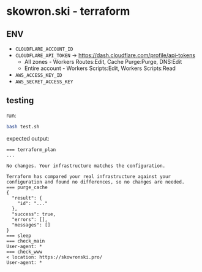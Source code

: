 # skowron.ski - terraform

## ENV
- `CLOUDFLARE_ACCOUNT_ID`
- `CLOUDFLARE_API_TOKEN` -> https://dash.cloudflare.com/profile/api-tokens
  - All zones - Workers Routes:Edit, Cache Purge:Purge, DNS:Edit
  - Entire account -  Workers Scripts:Edit, Workers Scripts:Read
- `AWS_ACCESS_KEY_ID`
- `AWS_SECRET_ACCESS_KEY`

## testing

run:
```bash
bash test.sh
```

expected output:
```
=== terraform_plan
...

No changes. Your infrastructure matches the configuration.

Terraform has compared your real infrastructure against your configuration and found no differences, so no changes are needed.
=== purge_cache
{
  "result": {
    "id": "..."
  },
  "success": true,
  "errors": [],
  "messages": []
}
=== sleep
=== check_main
User-agent: *
=== check_www
< location: https://skowronski.pro/
User-agent: *
```
